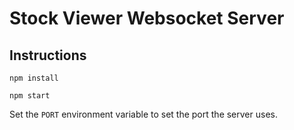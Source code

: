 # Stock Viewer Websocket Server

## Instructions

`npm install`

`npm start`

Set the `PORT` environment variable to set the port the server uses.
